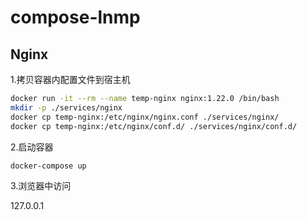 # compose-lnmp

## Nginx

1.拷贝容器内配置文件到宿主机

```bash
docker run -it --rm --name temp-nginx nginx:1.22.0 /bin/bash
mkdir -p ./services/nginx
docker cp temp-nginx:/etc/nginx/nginx.conf ./services/nginx/
docker cp temp-nginx:/etc/nginx/conf.d/ ./services/nginx/conf.d/
```

2.启动容器

```bash
docker-compose up
```

3.浏览器中访问

127.0.0.1



